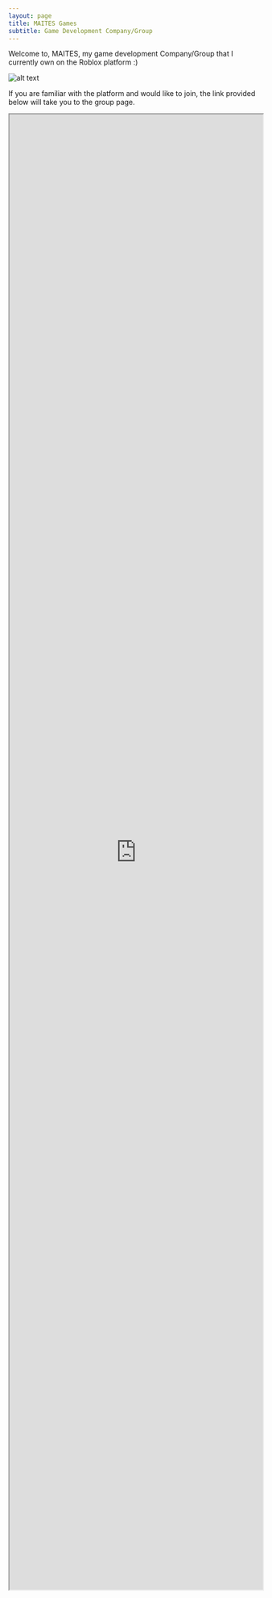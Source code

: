 ```yaml
---
layout: page
title: MAITES Games
subtitle: Game Development Company/Group
---
```


Welcome to, MAITES, my game development Company/Group that I currently own on the Roblox platform :)

![alt text](assets/img/MaitesGamesLogo.png)

If you are familiar with the platform and would like to join, the link provided below will take you to the group page.

<div class="MAITESgroup">
<iframe src="https://www.roblox.com/communities/35158770/MAITES-Games#!/about" width = 100% height = 75% alt="NotFound"></iframe>
</div>
